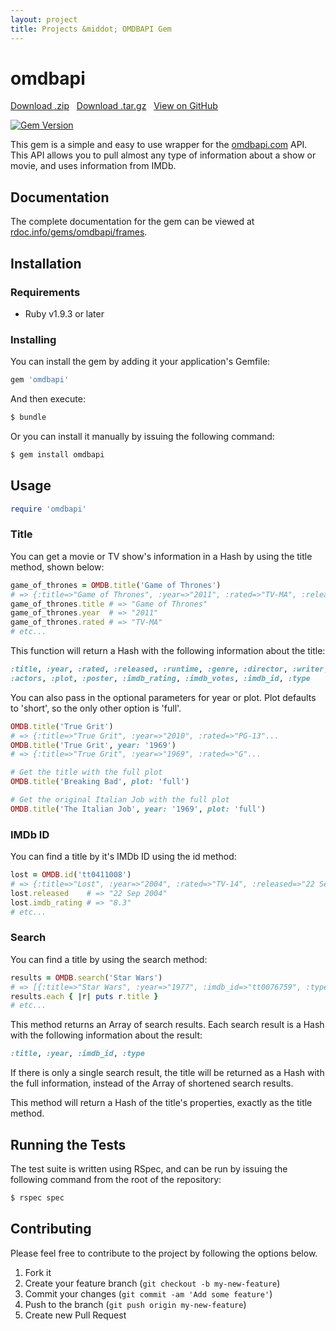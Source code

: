 ```yaml
---
layout: project
title: Projects &middot; OMDBAPI Gem
---
```


# omdbapi

<i class="icon-cloud-download"></i> <a href="https://github.com/caseyscarborough/omdbapi/zipball/master">Download .zip</a> &nbsp; 
<i class="icon-cloud-download"></i> <a href="https://github.com/caseyscarborough/omdbapi/tarball/master">Download .tar.gz</a> &nbsp; 
<i class="icon-github"></i> <a href="https://github.com/caseyscarborough/omdbapi">View on GitHub</a>

[![Gem Version](https://badge.fury.io/rb/omdbapi.png)](http://badge.fury.io/rb/omdbapi)

This gem is a simple and easy to use wrapper for the [omdbapi.com](http://omdbapi.com/) API. This API allows you to pull almost any type of information about a show or movie, and uses information from IMDb. 

## Documentation

The complete documentation for the gem can be viewed at [rdoc.info/gems/omdbapi/frames](http://rdoc.info/gems/omdbapi/frames).

## Installation

### Requirements

* Ruby v1.9.3 or later

### Installing

You can install the gem by adding it your application's Gemfile:

```ruby
gem 'omdbapi'
```

And then execute:

```bash
$ bundle
```

Or you can install it manually by issuing the following command:

```bash
$ gem install omdbapi
```

## Usage

```ruby
require 'omdbapi'
```
### Title

You can get a movie or TV show's information in a Hash by using the title method, shown below:

```ruby
game_of_thrones = OMDB.title('Game of Thrones')
# => {:title=>"Game of Thrones", :year=>"2011", :rated=>"TV-MA", :released=>"17 Apr 2011", :runtime=>"1 h", :genre=>"Adventure, Drama, Fantasy", :director=>"N/A", :writer=>"David Benioff, D.B. Weiss", :actors=>"Peter Dinklage, Lena Headey, Maisie Williams, Emilia Clarke", :plot=>"Seven noble families fight for control of the mythical land of Westeros.", :poster=>"http://ia.media-imdb.com/images/M/MV5BNTY2MzAxNzM0Ml5BMl5BanBnXkFtZTcwNDA0MDkxOQ@@._V1_SX300.jpg", :imdb_rating=>"9.4", :imdb_votes=>"382,638", :imdb_id=>"tt0944947", :type=>"series", :response=>"True"} 
game_of_thrones.title # => "Game of Thrones"
game_of_thrones.year  # => "2011"
game_of_thrones.rated # => "TV-MA"
# etc...
```

This function will return a Hash with the following information about the title:

```ruby
:title, :year, :rated, :released, :runtime, :genre, :director, :writer, 
:actors, :plot, :poster, :imdb_rating, :imdb_votes, :imdb_id, :type
```

You can also pass in the optional parameters for year or plot. Plot defaults to 'short', so the only other option is 'full'.

```ruby
OMDB.title('True Grit')
# => {:title=>"True Grit", :year=>"2010", :rated=>"PG-13"...
OMDB.title('True Grit', year: '1969')
# => {:title=>"True Grit", :year=>"1969", :rated=>"G"...

# Get the title with the full plot
OMDB.title('Breaking Bad', plot: 'full')

# Get the original Italian Job with the full plot
OMDB.title('The Italian Job', year: '1969', plot: 'full')
```

### IMDb ID

You can find a title by it's IMDb ID using the id method:

```ruby
lost = OMDB.id('tt0411008')
# => {:title=>"Lost", :year=>"2004", :rated=>"TV-14", :released=>"22 Sep 2004", :runtime=>"42 min", :genre=>"Adventure, Drama, Fantasy, Mystery, Sci-Fi, Thriller", :director=>"N/A", :writer=>"J.J. Abrams, Jeffrey Lieber", :actors=>"Matthew Fox, Jorge Garcia, Evangeline Lilly, Naveen Andrews", :plot=>"The survivors of a plane crash are forced to live with each other on a remote island, a dangerous new world that poses unique threats of its own.", :poster=>"http://ia.media-imdb.com/images/M/MV5BMjA3NzMyMzU1MV5BMl5BanBnXkFtZTcwNjc1ODUwMg@@._V1_SX300.jpg", :imdb_rating=>"8.3", :imdb_votes=>"160,182", :imdb_id=>"tt0411008", :type=>"series", :response=>"True"} 
lost.released    # => "22 Sep 2004"
lost.imdb_rating # => "8.3"
# etc...
```

### Search

You can find a title by using the search method:

```ruby
results = OMDB.search('Star Wars')
# => [{:title=>"Star Wars", :year=>"1977", :imdb_id=>"tt0076759", :type=>"movie"}, {:title=>"Star Wars: Episode V - The Empire Strikes Back", :year=>"1980", :imdb_id=>"tt0080684", :type=>"movie"}, {:title=>"Star Wars: Episode VI - Return of the Jedi", :year=>"1983", :imdb_id=>"tt0086190", :type=>"movie"}, {:title=>"Star Wars: Episode I - The Phantom Menace", :year=>"1999", :imdb_id=>"tt0120915", :type=>"movie"}, {:title=>"Star Wars: Episode III - Revenge of the Sith", :year=>"2005", :imdb_id=>"tt0121766", :type=>"movie"}, {:title=>"Star Wars: Episode II - Attack of the Clones", :year=>"2002", :imdb_id=>"tt0121765", :type=>"movie"}, {:title=>"Star Wars: The Clone Wars", :year=>"2008", :imdb_id=>"tt1185834", :type=>"movie"}, {:title=>"Star Wars: Clone Wars", :year=>"2003", :imdb_id=>"tt0361243", :type=>"series"}, {:title=>"Star Wars: The Clone Wars", :year=>"2008", :imdb_id=>"tt0458290", :type=>"series"}, {:title=>"The Star Wars Holiday Special", :year=>"1978", :imdb_id=>"tt0193524", :type=>"movie"}]
results.each { |r| puts r.title }
# etc...
```

This method returns an Array of search results. Each search result is a Hash with the following information about the result:

```ruby
:title, :year, :imdb_id, :type
```

If there is only a single search result, the title will be returned as a Hash with the full information, instead of the Array of shortened search results.


This method will return a Hash of the title's properties, exactly as the title method.

## Running the Tests

The test suite is written using RSpec, and can be run by issuing the following command from the root of the repository:

```bash
$ rspec spec
```

## Contributing

Please feel free to contribute to the project by following the options below.

1. Fork it
2. Create your feature branch (`git checkout -b my-new-feature`)
3. Commit your changes (`git commit -am 'Add some feature'`)
4. Push to the branch (`git push origin my-new-feature`)
5. Create new Pull Request